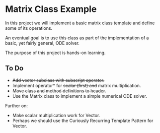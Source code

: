 # Matrix Class Example

In this project we will implement a basic matrix class template
and define some of its operations.

An eventual goal is to use this class as part of the implementation
of a basic, yet fairly general, ODE solver.

The purpose of this project is hands-on learning.

## To Do

- ~~Add vector subclass with subscript operator.~~
- Implement operator\* for ~~scalar (first) and~~ matrix multiplication.
- ~~Move class and method definitions to header.~~
- Use the Matrix class to implement a simple numerical ODE solver.

Further on:

- Make scalar multiplication work for Vector.
- Perhaps we should use the Curiously Recurring Template Pattern for Vector.
